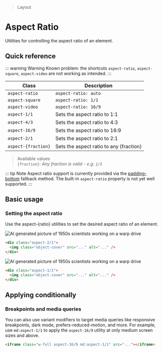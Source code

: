 > Layout

# Aspect Ratio

Utilities for controlling the aspect ratio of an element.

## Quick reference

::: warning Warning
  Known problem: the shortcuts `aspect-ratio`, `aspect-square`, `aspect-video` are not working as intended.
:::

| Class               | Description                                |
|---------------------|--------------------------------------------|
| `aspect-ratio`      | `aspect-ratio: auto`                       |
| `aspect-square`     | `aspect-ratio: 1/1`                        |
| `aspect-video`      | `aspect-ratio: 16/9`                       |
| `aspect-1/1`        | Sets the aspect ratio to 1:1               |
| `aspect-4/3`        | Sets the aspect ratio to 4:3               |
| `aspect-16/9`       | Sets the aspect ratio to 16:9              |
| `aspect-2/1`        | Sets the aspect ratio to 2:1               |
| `aspect-{fraction}` | Sets the aspect ratio to any \{fraction\}  |

> Available values <br />
> `{fraction}`: _Any fraction is valid - e.g. `1/5`_

::: tip Note
Aspect ratio support is currently provided via the [padding-bottom](https://css-tricks.com/aspect-ratio-boxes/) fallback method.
The built-in `aspect-ratio` property is not yet well supported.
:::

## Basic usage

### Setting the aspect ratio
Use the aspect-{ratio} utilities to set the desired aspect ratio of an element.

<width-controller>
  <example-container>
    <div class="flex justify-center aspect-2/1 rounded relative overflow-hidden">
      <img src="/images/50s-scientists.jpg" class="object-cover" alt="AI generated picture of 1950s scientists working on a warp drive" />
    </div>
  </example-container>
</width-controller>

```html
<div class="aspect-2/1">
  <img class="object-cover" src="..." alt="..." />
</div>
```

<width-controller>
  <example-container>
    <div class="flex justify-center aspect-1/1 rounded-4">
      <img src="/images/50s-scientists.jpg" class="object-cover" alt="AI generated picture of 1950s scientists working on a warp drive" />
    </div>
  </example-container>
</width-controller>

```html
<div class="aspect-1/1">
  <img class="object-cover" src="..." alt="..." />
</div>
```

## Applying conditionally

### Breakpoints and media queries
You can also use variant modifiers to target media queries like responsive breakpoints, dark mode, prefers-reduced-motion, and more. For example, use `md:aspect-1/1` to apply the `aspect-16/9` utility at only medium screen sizes and above.

```html
<iframe class="w-full aspect-16/9 md:aspect-1/1" src="..."></iframe>
```